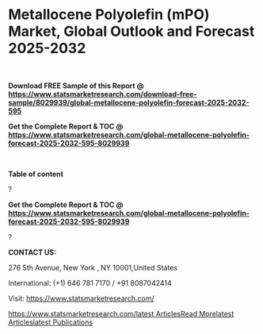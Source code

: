 <h1>Metallocene Polyolefin (mPO) Market, Global Outlook and Forecast 2025-2032</h1><br/><p><strong>Download FREE Sample of this Report @ <a href="https://www.statsmarketresearch.com/download-free-sample/8029939/global-metallocene-polyolefin-forecast-2025-2032-595">https://www.statsmarketresearch.com/download-free-sample/8029939/global-metallocene-polyolefin-forecast-2025-2032-595</a></strong></p>
 
 
 
 <div><b>Get the Complete Report & TOC @ <a href="https://www.statsmarketresearch.com/global-metallocene-polyolefin-forecast-2025-2032-595-8029939">https://www.statsmarketresearch.com/global-metallocene-polyolefin-forecast-2025-2032-595-8029939</a></b></div>
 
 
 
 <p><br />
 
 <b>Table of content</b></p>
 
 
 
 <p>? </p>
 
 
 
 <div><b>Get the Complete Report & TOC @ <a href="https://www.statsmarketresearch.com/global-metallocene-polyolefin-forecast-2025-2032-595-8029939">https://www.statsmarketresearch.com/global-metallocene-polyolefin-forecast-2025-2032-595-8029939</a></b></div>
 
 
 
 <p>? </p>
 
 
 
 <p><b>CONTACT US:</b><br />
 
 276 5th Avenue, New York , NY 10001,United States<br />
 
 International: (+1) 646 781 7170 / +91 8087042414<br />
 
 Visit: <a href="https://www.statsmarketresearch.com/">https://www.statsmarketresearch.com/</a><br />
 
 <a href="https://gyeongbokgung.com">https://www.statsmarketresearch.com/</a><a href="https://hallyeomaritime.com">latest Articles</a><a href="https://jingwansa.com">Read More</a><a href="https://nguoiviet.jp/">latest Articles</a><a href="https://www.intelmarketresearch.com/">latest Publications</a></p>